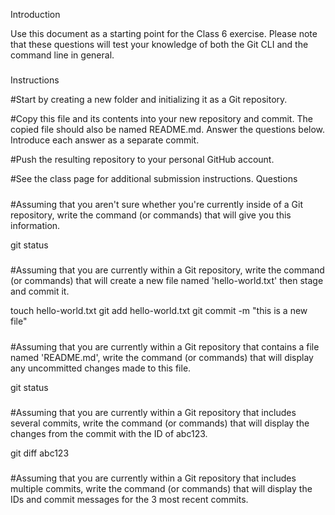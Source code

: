 Introduction

Use this document as a starting point for the Class 6 exercise. Please note that these questions will test your knowledge of both the Git CLI and the command line in general.

#####

Instructions

#Start by creating a new folder and initializing it as a Git repository.

#Copy this file and its contents into your new repository and commit. The copied file should also be named README.md.
Answer the questions below. Introduce each answer as a separate commit.

#Push the resulting repository to your personal GitHub account.

#See the class page for additional submission instructions.
Questions

#####

#Assuming that you aren't sure whether you're currently inside of a Git repository, write the command (or commands) that will give you this information.

git status

#####

#Assuming that you are currently within a Git repository, write the command (or commands) that will create a new file named 'hello-world.txt' then stage and commit it.

touch hello-world.txt
git add hello-world.txt
git commit -m "this is a new file"

#####

#Assuming that you are currently within a Git repository that contains a file named 'README.md', write the command (or commands) that will display any uncommitted changes made to this file.

git status

#####

#Assuming that you are currently within a Git repository that includes several commits, write the command (or commands) that will display the changes from the commit with the ID of abc123.

git diff abc123

#####

#Assuming that you are currently within a Git repository that includes multiple commits, write the command (or commands) that will display the IDs and commit messages for the 3 most recent commits.

